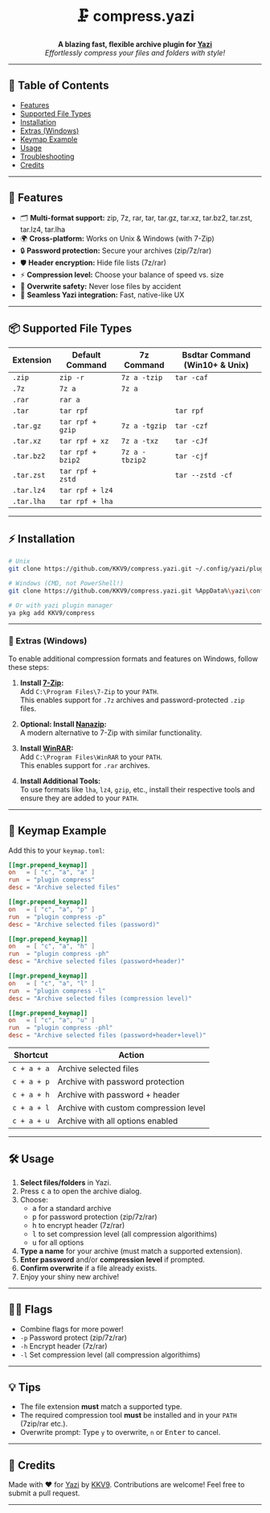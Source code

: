 <h1 align="center">🗜️ compress.yazi</h1>
<p align="center">
  <b>A blazing fast, flexible archive plugin for <a href="https://github.com/sxyazi/yazi">Yazi</a></b><br>
  <i>Effortlessly compress your files and folders with style!</i>
</p>

---

## 📖 Table of Contents

- [Features](#-features)
- [Supported File Types](#-supported-file-types)
- [Installation](#%EF%B8%8F-installation)
- [Extras (Windows)](#-extras-windows)
- [Keymap Example](#-keymap-example)
- [Usage](#-usage)
- [Troubleshooting](#-troubleshooting)
- [Credits](#-credits)

---

## 🚀 Features

- 🗂️ **Multi-format support:** zip, 7z, rar, tar, tar.gz, tar.xz, tar.bz2, tar.zst, tar.lz4, tar.lha
- 🌍 **Cross-platform:** Works on Unix & Windows (with 7-Zip)
- 🔒 **Password protection:** Secure your archives (zip/7z/rar)
- 🛡️ **Header encryption:** Hide file lists (7z/rar)
- ⚡ **Compression level:** Choose your balance of speed vs. size
- 🛑 **Overwrite safety:** Never lose files by accident
- 🎯 **Seamless Yazi integration:** Fast, native-like UX

---

## 📦 Supported File Types

| Extension     | Default Command   | 7z Command     | Bsdtar Command (Win10+ & Unix) |
| ------------- | ----------------- | -------------- | ------------------------------ |
| `.zip`        | `zip -r`          | `7z a -tzip`   | `tar -caf`                     |
| `.7z`         | `7z a`            | `7z a`         |                                |
| `.rar`        | `rar a`           |                |                                |
| `.tar`        | `tar rpf`         |                | `tar rpf`                      |
| `.tar.gz`     | `tar rpf + gzip`  | `7z a -tgzip`  | `tar -czf`                     |
| `.tar.xz`     | `tar rpf + xz`    | `7z a -txz`    | `tar -cJf`                     |
| `.tar.bz2`    | `tar rpf + bzip2` | `7z a -tbzip2` | `tar -cjf`                     |
| `.tar.zst`    | `tar rpf + zstd`  |                | `tar --zstd -cf`               |
| `.tar.lz4`    | `tar rpf + lz4`   |                |                                |
| `.tar.lha`    | `tar rpf + lha`   |                |                                |

---

## ⚡️ Installation

```bash
# Unix
git clone https://github.com/KKV9/compress.yazi.git ~/.config/yazi/plugins/compress.yazi

# Windows (CMD, not PowerShell!)
git clone https://github.com/KKV9/compress.yazi.git %AppData%\yazi\config\plugins\compress.yazi

# Or with yazi plugin manager
ya pkg add KKV9/compress
```

---

### 🔧 Extras (Windows)

To enable additional compression formats and features on Windows, follow these steps:

1. **Install [7-Zip](https://www.7-zip.org/):**  
   Add `C:\Program Files\7-Zip` to your `PATH`.  
   This enables support for `.7z` archives and password-protected `.zip` files.

2. **Optional: Install [Nanazip](https://github.com/M2Team/NanaZip):**  
   A modern alternative to 7-Zip with similar functionality.

3. **Install [WinRAR](https://www.win-rar.com/download.html):**  
   Add `C:\Program Files\WinRAR` to your `PATH`.  
   This enables support for `.rar` archives.

4. **Install Additional Tools:**  
   To use formats like `lha`, `lz4`, `gzip`, etc., install their respective tools and ensure they are added to your `PATH`.

---

## 🎹 Keymap Example

Add this to your `keymap.toml`:


```toml
[[mgr.prepend_keymap]]
on   = [ "c", "a", "a" ]
run  = "plugin compress"
desc = "Archive selected files"

[[mgr.prepend_keymap]]
on   = [ "c", "a", "p" ]
run  = "plugin compress -p"
desc = "Archive selected files (password)"

[[mgr.prepend_keymap]]
on   = [ "c", "a", "h" ]
run  = "plugin compress -ph"
desc = "Archive selected files (password+header)"

[[mgr.prepend_keymap]]
on   = [ "c", "a", "l" ]
run  = "plugin compress -l"
desc = "Archive selected files (compression level)"

[[mgr.prepend_keymap]]
on   = [ "c", "a", "u" ]
run  = "plugin compress -phl"
desc = "Archive selected files (password+header+level)"
```

| Shortcut       | Action                                |
| -------------- | ------------------------------------- |
| `c + a + a`    | Archive selected files                |
| `c + a + p`    | Archive with password protection      |
| `c + a + h`    | Archive with password + header        |
| `c + a + l`    | Archive with custom compression level |
| `c + a + u`    | Archive with all options enabled      |

---

## 🛠️ Usage

1. **Select files/folders** in Yazi.
2. Press <kbd>c</kbd> <kbd>a</kbd> to open the archive dialog.
3. Choose:
   - <kbd>a</kbd> for a standard archive
   - <kbd>p</kbd> for password protection (zip/7z/rar)
   - <kbd>h</kbd> to encrypt header (7z/rar)
   - <kbd>l</kbd> to set compression level (all compression algorithims)
   - <kbd>u</kbd> for all options
4. **Type a name** for your archive (must match a supported extension).
5. **Enter password** and/or **compression level** if prompted.
6. **Confirm overwrite** if a file already exists.
7. Enjoy your shiny new archive!

---

## 🏳️‍🌈 Flags

- Combine flags for more power!
- `-p` Password protect (zip/7z/rar)
- `-h` Encrypt header (7z/rar)
- `-l` Set compression level (all compression algorithims)

---

## 💡 Tips

- The file extension **must** match a supported type.
- The required compression tool **must** be installed and in your `PATH` (7zip/rar etc.).
- Overwrite prompt: Type `y` to overwrite, `n` or <kbd>Enter</kbd> to cancel.

---

## 📣 Credits

Made with ❤️ for [Yazi](https://github.com/sxyazi/yazi) by [KKV9](https://github.com/KKV9).
Contributions are welcome! Feel free to submit a pull request.

---
